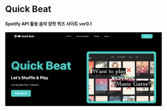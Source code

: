 # Quick Beat
#### Spotify API 활용 음악 장학 퀴즈 사이트 ver0.1
[![Preview of PDF](./assets/thumbnail1.png)](./assets/QuickBeat.pdf)
